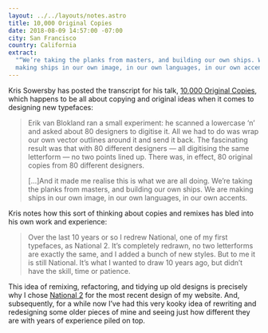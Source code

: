 ```yaml
---
layout: ../../layouts/notes.astro
title: 10,000 Original Copies
date: 2018-08-09 14:57:00 -07:00
city: San Francisco
country: California
extract:
  "“We’re taking the planks from masters, and building our own ships. We are
  making ships in our own image, in our own languages, in our own accents.”"
---
```


Kris Sowersby has posted the transcript for his talk, [10,000 Original Copies](https://klim.co.nz/blog/10000-original-copies/), which happens to be all about copying and original ideas when it comes to designing new typefaces:

> Erik van Blokland ran a small experiment: he scanned a lowercase ‘n’ and asked about 80 designers to digitise it. All we had to do was wrap our own vector outlines around it and send it back. The fascinating result was that with 80 different designers — all digitising the same letterform — no two points lined up. There was, in effect, 80 original copies from 80 different designers.
>
> [...]And it made me realise this is what we are all doing. We’re taking the planks from masters, and building our own ships. We are making ships in our own image, in our own languages, in our own accents.

Kris notes how this sort of thinking about copies and remixes has bled into his own work and experience:

> Over the last 10 years or so I redrew National, one of my first typefaces, as National 2. It’s completely redrawn, no two letterforms are exactly the same, and I added a bunch of new styles. But to me it is still National. It’s what I wanted to draw 10 years ago, but didn’t have the skill, time or patience.

This idea of remixing, refactoring, and tidying up old designs is precisely why I chose [National 2](https://klim.co.nz/retail-fonts/national-2/) for the most recent design of my website. And, subsequently, for a while now I’ve had this very kooky idea of rewriting and redesigning some older pieces of mine and seeing just how different they are with years of experience piled on top.
